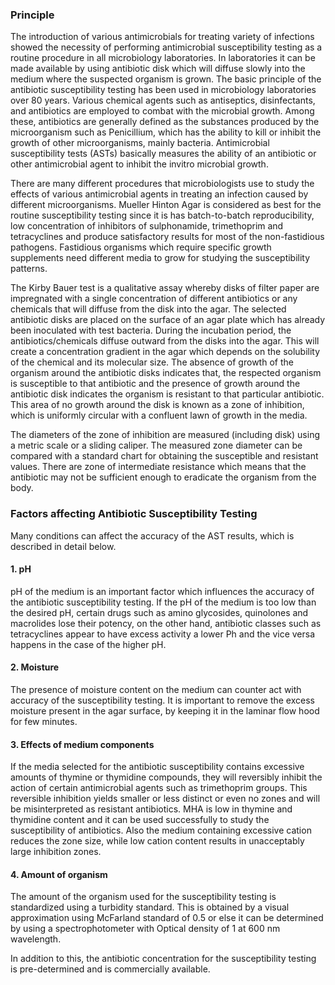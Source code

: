 ### Principle
 
The introduction of various antimicrobials for treating variety of infections showed the necessity of performing antimicrobial susceptibility testing as a routine procedure in all microbiology laboratories. In laboratories it can be made available by using antibiotic disk which will diffuse slowly into the medium where the suspected organism is grown. The basic principle of the antibiotic susceptibility testing has been used in microbiology laboratories over 80 years. Various chemical agents such as antiseptics, disinfectants, and antibiotics are employed to combat with the microbial growth. Among these, antibiotics are generally defined as the substances produced by the microorganism such as Penicillium, which has the ability to kill or inhibit the growth of other microorganisms, mainly bacteria. Antimicrobial susceptibility tests (ASTs) basically measures the ability of an antibiotic or other antimicrobial agent to inhibit the invitro microbial growth.

 

There are many different procedures that microbiologists use to study the effects of various antimicrobial agents in treating an infection caused by different microorganisms. Mueller Hinton Agar is considered as best for the routine susceptibility testing since it is has batch-to-batch reproducibility, low concentration of inhibitors of sulphonamide, trimethoprim and tetracyclines and produce satisfactory results for most of the non-fastidious pathogens. Fastidious organisms which require specific growth supplements need different media to grow for studying the susceptibility patterns.

 

The Kirby Bauer test is a qualitative assay whereby disks of filter paper are impregnated with a single concentration of different antibiotics or any chemicals that will diffuse from the disk into the agar. The selected antibiotic disks are placed on the surface of an agar plate which has already been inoculated with test bacteria. During the incubation period, the antibiotics/chemicals diffuse outward from the disks into the agar. This will create a concentration gradient in the agar which depends on the solubility of the chemical and its molecular size. The absence of growth of the organism around the antibiotic disks indicates that, the respected organism is susceptible to that antibiotic and the presence of growth around the antibiotic disk indicates the organism is resistant to that particular antibiotic. This area of no growth around the disk is known as a zone of inhibition, which is uniformly circular with a confluent lawn of growth in the media.

The diameters of the zone of inhibition are measured (including disk) using a metric scale or a sliding caliper. The measured zone diameter can be compared with a standard chart for obtaining the susceptible and resistant values. There are zone of intermediate resistance which means that the antibiotic may not be sufficient enough to eradicate the organism from the body.

 

### Factors affecting Antibiotic Susceptibility Testing
 
Many conditions can affect the accuracy of the AST results, which is described in detail below.

#### 1. pH
 
pH of the medium is an important factor which influences the accuracy of the antibiotic susceptibility testing. If the pH of the medium is too low than the desired pH, certain drugs such as amino glycosides, quinolones and macrolides  lose their potency, on the other hand, antibiotic classes such as tetracyclines appear to have excess activity a lower Ph and the vice versa happens in the case of the higher pH.

 

#### 2. Moisture
 

The presence of moisture content on the medium can counter act with accuracy of the susceptibility testing. It is important to remove the excess moisture present in the agar surface, by keeping it in the laminar flow hood for few minutes.

 

#### 3. Effects of medium components
 

If the media selected for the antibiotic susceptibility contains excessive amounts of thymine or thymidine compounds, they will reversibly inhibit the action of certain antimicrobial agents such as trimethoprim groups. This reversible inhibition yields smaller or less distinct or even no zones and will be misinterpreted as resistant antibiotics. MHA is low in thymine and thymidine content and it can be used successfully to study the susceptibility of antibiotics. Also the medium containing excessive cation reduces the zone size, while low cation content results in unacceptably large inhibition zones.

 

#### 4. Amount of organism
 

The amount of the organism used for the susceptibility testing is standardized using a turbidity standard. This is obtained by a visual approximation using McFarland standard of 0.5 or else it can be determined by using a spectrophotometer with Optical density of 1 at 600 nm wavelength.


In addition to this, the antibiotic concentration for the susceptibility testing is pre-determined and is commercially available. 